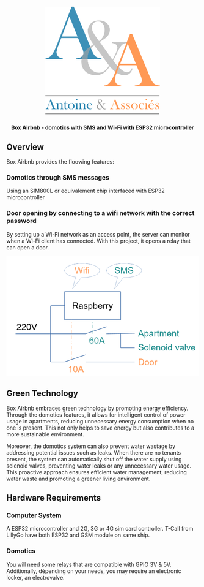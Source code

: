 <h1 align="center">
  <br>
  <a href="https://www.associés.fr"><img src="doc/logo.png" alt="Antoine & Associés" width="300"></a>
</h1>

<h4 align="center">Box Airbnb - domotics with SMS and Wi-Fi with ESP32 microcontroller</h4>

## Overview

Box Airbnb provides the floowing features:

### Domotics through SMS messages

Using an SIM800L or equivalement chip interfaced with ESP32 microcontroller

### Door opening by connecting to a wifi network with the correct password

By setting up a Wi-Fi network as an access point, the server can monitor when a Wi-Fi client has connected. With this project, it opens a relay that can open a door.

![schema](doc/schema.png "Principe")

## Green Technology

Box Airbnb embraces green technology by promoting energy efficiency. Through the domotics features, it allows for intelligent control of power usage in apartments, reducing unnecessary energy consumption when no one is present. This not only helps to save energy but also contributes to a more sustainable environment.

Moreover, the domotics system can also prevent water wastage by addressing potential issues such as leaks. When there are no tenants present, the system can automatically shut off the water supply using solenoid valves, preventing water leaks or any unnecessary water usage. This proactive approach ensures efficient water management, reducing water waste and promoting a greener living environment.

## Hardware Requirements

### Computer System

A ESP32 microcontroller and 2G, 3G or 4G sim card controller. T-Call from LillyGo have both ESP32 and GSM module on same ship.

### Domotics

You will need some relays that are compatible with GPIO 3V & 5V. Additionally, dépending on your needs, you may require an electronic locker, an electrovalve.


